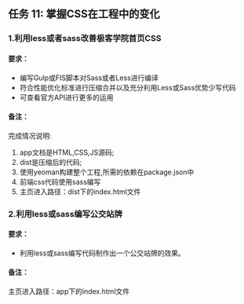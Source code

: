 ## 任务 11: 掌握CSS在工程中的变化

### 1.利用less或者sass改善极客学院首页CSS

#### 要求：
* 编写Gulp或FIS脚本对Sass或者Less进行编译
* 符合性能优化标准进行压缩合并以及充分利用Less或Sass优势少写代码
* 可查看官方API进行更多的运用

#### 备注：

完成情况说明:

1. app文档是HTML,CSS,JS源码;
2. dist是压缩后的代码;
3. 使用yeoman构建整个工程,所需的依赖在package.json中
4. 前端css代码使用sass编写
5. 主页进入路径：dist下的index.html文件


### 2.利用less或sass编写公交站牌

#### 要求：
* 利用less或sass编写代码制作出一个公交站牌的效果。

#### 备注：
主页进入路径：app下的index.html文件